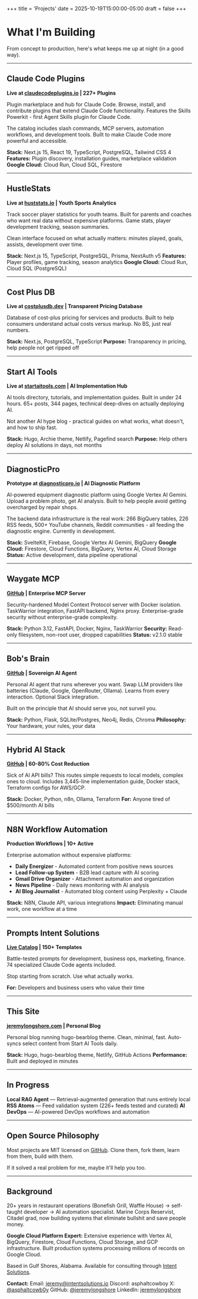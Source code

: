 +++
title = 'Projects'
date = 2025-10-19T15:00:00-05:00
draft = false
+++

# What I'm Building

From concept to production, here's what keeps me up at night (in a good way).

---

## Claude Code Plugins
**Live at [claudecodeplugins.io](https://claudecodeplugins.io) | 227+ Plugins**

Plugin marketplace and hub for Claude Code. Browse, install, and contribute plugins that extend Claude Code functionality. Features the Skills Powerkit - first Agent Skills plugin for Claude Code.

The catalog includes slash commands, MCP servers, automation workflows, and development tools. Built to make Claude Code more powerful and accessible.

**Stack:** Next.js 15, React 19, TypeScript, PostgreSQL, Tailwind CSS 4
**Features:** Plugin discovery, installation guides, marketplace validation
**Google Cloud:** Cloud Run, Cloud SQL, Firestore

---

## HustleStats
**Live at [huststats.io](https://huststats.io) | Youth Sports Analytics**

Track soccer player statistics for youth teams. Built for parents and coaches who want real data without expensive platforms. Game stats, player development tracking, season summaries.

Clean interface focused on what actually matters: minutes played, goals, assists, development over time.

**Stack:** Next.js 15, TypeScript, PostgreSQL, Prisma, NextAuth v5
**Features:** Player profiles, game tracking, season analytics
**Google Cloud:** Cloud Run, Cloud SQL (PostgreSQL)

---

## Cost Plus DB
**Live at [costplusdb.dev](https://costplusdb.dev) | Transparent Pricing Database**

Database of cost-plus pricing for services and products. Built to help consumers understand actual costs versus markup. No BS, just real numbers.

**Stack:** Next.js, PostgreSQL, TypeScript
**Purpose:** Transparency in pricing, help people not get ripped off

---

## Start AI Tools
**Live at [startaitools.com](https://startaitools.com) | AI Implementation Hub**

AI tools directory, tutorials, and implementation guides. Built in under 24 hours. 65+ posts, 344 pages, technical deep-dives on actually deploying AI.

Not another AI hype blog - practical guides on what works, what doesn't, and how to ship fast.

**Stack:** Hugo, Archie theme, Netlify, Pagefind search
**Purpose:** Help others deploy AI solutions in days, not months

---

## DiagnosticPro
**Prototype at [diagnosticpro.io](https://diagnosticpro.io) | AI Diagnostic Platform**

AI-powered equipment diagnostic platform using Google Vertex AI Gemini. Upload a problem photo, get AI analysis. Built to help people avoid getting overcharged by repair shops.

The backend data infrastructure is the real work: 266 BigQuery tables, 226 RSS feeds, 500+ YouTube channels, Reddit communities - all feeding the diagnostic engine. Currently in development.

**Stack:** SvelteKit, Firebase, Google Vertex AI Gemini, BigQuery
**Google Cloud:** Firestore, Cloud Functions, BigQuery, Vertex AI, Cloud Storage
**Status:** Active development, data pipeline operational

---

## Waygate MCP
**[GitHub](https://github.com/jeremylongshore/waygate-mcp) | Enterprise MCP Server**

Security-hardened Model Context Protocol server with Docker isolation. TaskWarrior integration, FastAPI backend, Nginx proxy. Enterprise-grade security without enterprise-grade complexity.

**Stack:** Python 3.12, FastAPI, Docker, Nginx, TaskWarrior
**Security:** Read-only filesystem, non-root user, dropped capabilities
**Status:** v2.1.0 stable

---

## Bob's Brain
**[GitHub](https://github.com/jeremylongshore/bobs-brain) | Sovereign AI Agent**

Personal AI agent that runs wherever you want. Swap LLM providers like batteries (Claude, Google, OpenRouter, Ollama). Learns from every interaction. Optional Slack integration.

Built on the principle that AI should serve you, not surveil you.

**Stack:** Python, Flask, SQLite/Postgres, Neo4j, Redis, Chroma
**Philosophy:** Your hardware, your rules, your data

---

## Hybrid AI Stack
**[GitHub](https://github.com/jeremylongshore/Hybrid-ai-stack-intent-solutions) | 60-80% Cost Reduction**

Sick of AI API bills? This routes simple requests to local models, complex ones to cloud. Includes 3,445-line implementation guide, Docker stack, Terraform configs for AWS/GCP.

**Stack:** Docker, Python, n8n, Ollama, Terraform
**For:** Anyone tired of $500/month AI bills

---

## N8N Workflow Automation
**Production Workflows | 10+ Active**

Enterprise automation without expensive platforms:
- **Daily Energizer** - Automated content from positive news sources
- **Lead Follow-up System** - B2B lead capture with AI scoring
- **Gmail Drive Organizer** - Attachment automation and organization
- **News Pipeline** - Daily news monitoring with AI analysis
- **AI Blog Journalist** - Automated blog content using Perplexity + Claude

**Stack:** N8N, Claude API, various integrations
**Impact:** Eliminating manual work, one workflow at a time

---

## Prompts Intent Solutions
**[Live Catalog](https://jeremylongshore.github.io/prompts-intent-solutions/) | 150+ Templates**

Battle-tested prompts for development, business ops, marketing, finance. 74 specialized Claude Code agents included.

Stop starting from scratch. Use what actually works.

**For:** Developers and business users who value their time

---

## This Site
**[jeremylongshore.com](https://jeremylongshore.com) | Personal Blog**

Personal blog running hugo-bearblog theme. Clean, minimal, fast. Auto-syncs select content from Start AI Tools daily.

**Stack:** Hugo, hugo-bearblog theme, Netlify, GitHub Actions
**Performance:** Built and deployed in minutes

---

## In Progress

**Local RAG Agent** — Retrieval-augmented generation that runs entirely local
**RSS Atoms** — Feed validation system (226+ feeds tested and curated)
**AI DevOps** — AI-powered DevOps workflows and automation

---

## Open Source Philosophy

Most projects are MIT licensed on [GitHub](https://github.com/jeremylongshore). Clone them, fork them, learn from them, build with them.

If it solved a real problem for me, maybe it'll help you too.

---

## Background

20+ years in restaurant operations (Bonefish Grill, Waffle House) → self-taught developer → AI automation specialist. Marine Corps Reservist, Citadel grad, now building systems that eliminate bullshit and save people money.

**Google Cloud Platform Expert:** Extensive experience with Vertex AI, BigQuery, Firestore, Cloud Functions, Cloud Storage, and GCP infrastructure. Built production systems processing millions of records on Google Cloud.

Based in Gulf Shores, Alabama. Available for consulting through [Intent Solutions](https://intentsolutions.io/).

**Contact:**
Email: jeremy@intentsolutions.io
Discord: asphaltcowboy
X: [@asphaltcowb0y](https://x.com/asphaltcowb0y)
GitHub: [@jeremylongshore](https://github.com/jeremylongshore)
LinkedIn: [jeremylongshore](https://linkedin.com/in/jeremylongshore)
